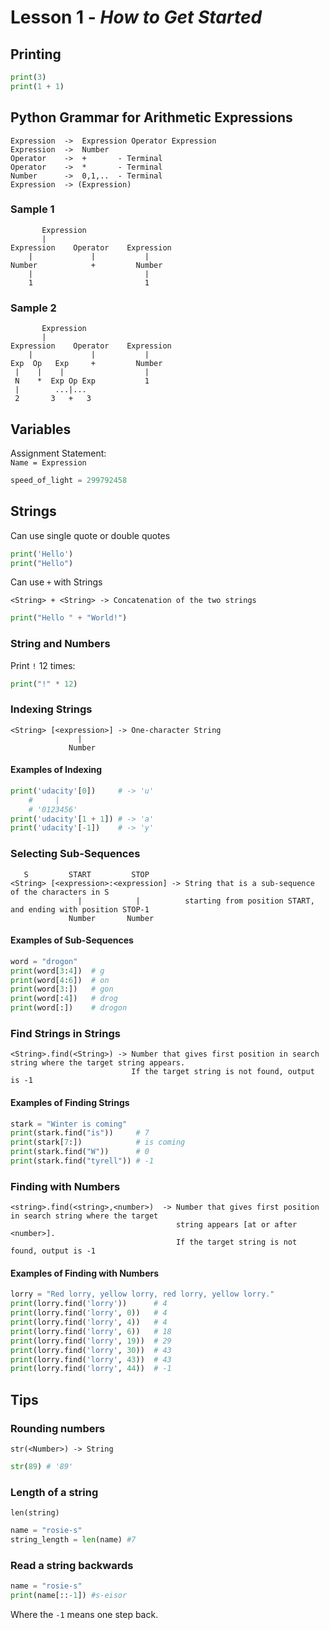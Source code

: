 # Lesson 1 - _How to Get Started_

## Printing
````python
print(3)
print(1 + 1)
````
## Python Grammar for Arithmetic Expressions
````
Expression  ->  Expression Operator Expression
Expression  ->  Number
Operator    ->  +       - Terminal
Operator    ->  *       - Terminal
Number      ->  0,1,..  - Terminal
Expression  -> (Expression)
````

### Sample 1
````
       Expression
       |
Expression    Operator    Expression
    |             |           |
Number            +         Number
    |                         |
    1                         1
````    
### Sample 2
````
       Expression
       |
Expression    Operator    Expression
    |             |           |
Exp  Op   Exp     +         Number
 |    |    |                  |
 N    *  Exp Op Exp           1
 |        ...|...
 2       3   +   3
````  

## Variables
Assignment Statement:  
`Name = Expression`  
````python
speed_of_light = 299792458
````

## Strings
Can use single quote or double quotes
````python
print('Hello')
print("Hello")
````
Can use `+` with Strings  
````
<String> + <String> -> Concatenation of the two strings
````
````python
print("Hello " + "World!")
````  

### String and Numbers
Print `!` 12 times:
````python
print("!" * 12)
````

### Indexing Strings
```
<String> [<expression>] -> One-character String
               |
             Number
````
#### Examples of Indexing
````python
print('udacity'[0])     # -> 'u'
    #     |
    # '0123456'
print('udacity'[1 + 1]) # -> 'a'
print('udacity'[-1])    # -> 'y'
````
### Selecting Sub-Sequences
````
   S         START         STOP
<String> [<expression>:<expression] -> String that is a sub-sequence of the characters in S 
               |            |          starting from position START, and ending with position STOP-1
             Number       Number                    
````    
#### Examples of Sub-Sequences
````python
word = "drogon"
print(word[3:4])  # g
print(word[4:6])  # on
print(word[3:])   # gon
print(word[:4])   # drog
print(word[:])    # drogon
````

### Find Strings in Strings
````
<String>.find(<String>) -> Number that gives first position in search string where the target string appears.   
                           If the target string is not found, output is -1
````
#### Examples of Finding Strings
````python
stark = "Winter is coming"
print(stark.find("is"))     # 7
print(stark[7:])            # is coming
print(stark.find("W"))      # 0 
print(stark.find("tyrell")) # -1

````

### Finding with Numbers
````
<string>.find(<string>,<number>)  -> Number that gives first position in search string where the target 
                                     string appears [at or after <number>]. 
                                     If the target string is not found, output is -1
````
#### Examples of Finding with Numbers
```python
lorry = "Red lorry, yellow lorry, red lorry, yellow lorry."
print(lorry.find('lorry'))      # 4
print(lorry.find('lorry', 0))   # 4
print(lorry.find('lorry', 4))   # 4
print(lorry.find('lorry', 6))   # 18
print(lorry.find('lorry', 19))  # 29
print(lorry.find('lorry', 30))  # 43
print(lorry.find('lorry', 43))  # 43
print(lorry.find('lorry', 44))  # -1
```
## Tips
### Rounding numbers
`str(<Number>) -> String`
````python
str(89) # '89'
````

### Length of a string
`len(string)`
````python
name = "rosie-s"
string_length = len(name) #7
````

### Read a string backwards
````python
name = "rosie-s"
print(name[::-1]) #s-eisor
```` 
Where the `-1` means one step back.